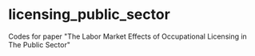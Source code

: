 # licensing_public_sector
Codes for paper "The Labor Market Effects of Occupational Licensing in The Public Sector"

